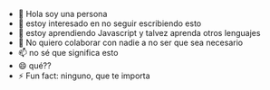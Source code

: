 - 👋 Hola soy una persona 
- 👀 estoy interesado en no seguir escribiendo esto
- 🌱 estoy aprendiendo Javascript y talvez aprenda otros lenguajes
- 💞️ No quiero colaborar con nadie a no ser que sea necesario 
- 📫 no sé que significa esto
- 😄 qué??
- ⚡ Fun fact: ninguno, que te importa 

<!---
Ovi11-dev/Ovi11-dev is a ✨ special ✨ repository because its `README.md` (this file) appears on your GitHub profile.
You can click the Preview link to take a look at your changes.
--->
